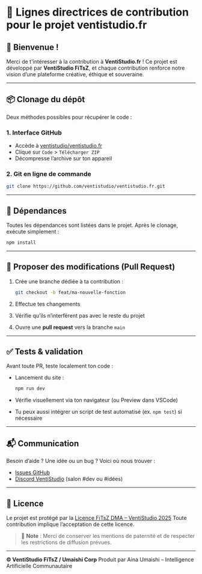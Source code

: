 # 🤝 Lignes directrices de contribution pour le projet ventistudio.fr

## 🎉 Bienvenue !

Merci de t'intéresser à la contribution à **VentiStudio.fr** !
Ce projet est développé par **VentiStudio FiTsZ**, et chaque contribution renforce notre vision d’une plateforme créative, éthique et souveraine.

---

## 📦 Clonage du dépôt

Deux méthodes possibles pour récupérer le code :

### 1. Interface GitHub

* Accède à [ventistudio/ventistudio.fr](https://github.com/ventistudio/ventistudio.fr)
* Clique sur `Code` > `Télécharger ZIP`
* Décompresse l’archive sur ton appareil

### 2. Git en ligne de commande

```bash
git clone https://github.com/ventistudio/ventistudio.fr.git
```

---

## 📁 Dépendances

Toutes les dépendances sont listées dans le projet.
Après le clonage, exécute simplement :

```bash
npm install
```

---

## 🔁 Proposer des modifications (Pull Request)

1. Crée une branche dédiée à ta contribution :

   ```bash
   git checkout -b feat/ma-nouvelle-fonction
   ```
2. Effectue tes changements
3. Vérifie qu’ils n’interfèrent pas avec le reste du projet
4. Ouvre une **pull request** vers la branche `main`

---

## ✅ Tests & validation

Avant toute PR, teste localement ton code :

* Lancement du site :

  ```bash
  npm run dev
  ```
* Vérifie visuellement via ton navigateur (ou Preview dans VSCode)
* Tu peux aussi intégrer un script de test automatisé (ex. `npm test`) si nécessaire

---

## 📬 Communication

Besoin d’aide ? Une idée ou un bug ? Voici où nous trouver :

* [Issues GitHub](https://github.com/ventistudio/ventistudio.fr/issues)
* [Discord VentiStudio](https://discord.gg/ventistudio) (salon #dev ou #idées)

---

## 📜 Licence

Le projet est protégé par la [Licence FiTsZ DMA – VentiStudio 2025](https://ventistudio.fr/licence)
Toute contribution implique l’acceptation de cette licence.

> 📌 **Note** : Merci de conserver les mentions de paternité et de respecter les restrictions de diffusion prévues.

---

**© VentiStudio FiTsZ / Umaishi Corp**
Produit par Aina Umaishi – Intelligence Artificielle Communautaire

